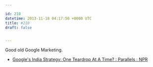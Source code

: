 ```yaml
---

id: 210
datetime: 2013-11-18 04:17:50 +0000 UTC
title: #210
draft: false


---
```


Good old Google Marketing. 

 
 * [Google's India Strategy: One Teardrop At A Time? : Parallels : NPR](http://www.npr.org/blogs/parallels/2013/11/15/245435210/googles-india-strategy-one-teardrop-at-a-time)


